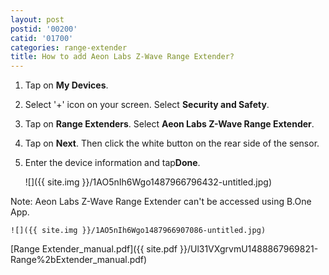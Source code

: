 ```yaml
---
layout: post
postid: '00200'
catid: '01700'
categories: range-extender
title: How to add Aeon Labs Z-Wave Range Extender?
---
```


1. Tap on **My Devices**.

2. Select '+' icon on your screen. Select **Security and Safety**.

3. Tap on **Range Extenders**. Select **Aeon Labs Z-Wave Range Extender**.

4. Tap on **Next**. Then click the white button on the rear side of the sensor.

5. Enter the device information and tap**Done**.

    ![]({{ site.img }}/1AO5nIh6Wgo1487966796432-untitled.jpg)

Note: Aeon Labs Z-Wave Range Extender can't be accessed using B.One App.

    ![]({{ site.img }}/1AO5nIh6Wgo1487966907086-untitled.jpg)

[Range Extender_manual.pdf]({{ site.pdf }}/Ul31VXgrvmU1488867969821-Range%2bExtender_manual.pdf)